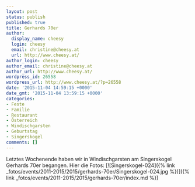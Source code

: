 ```yaml
---
layout: post
status: publish
published: true
title: Gerhards 70er
author:
  display_name: cheesy
  login: cheesy
  email: christine@cheesy.at
  url: http://www.cheesy.at/
author_login: cheesy
author_email: christine@cheesy.at
author_url: http://www.cheesy.at/
wordpress_id: 26558
wordpress_url: http://www.cheesy.at/?p=26558
date: '2015-11-04 14:59:15 +0000'
date_gmt: '2015-11-04 13:59:15 +0000'
categories:
- Feste
- Familie
- Restaurant
- Österreich
- Windischgarsten
- Geburtstag
- Singerskogel
comments: []
---
```

Letztes Wochenende haben wir in Windischgarsten am Singerskogel Gerhards 70er begangen. Hier die Fotos:
[![Singerskogel-024]({% link _fotos/events/2011-2015/2015/gerhards-70er/Singerskogel-024.jpg %})]({% link _fotos/events/2011-2015/2015/gerhards-70er/index.md %})
